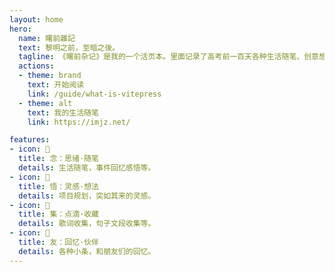 ```yaml
---
layout: home
hero:
  name: 曙前雜記
  text: 黎明之前，至暗之後。
  tagline: 《曙前杂记》是我的一个活页本。里面记录了高考前一百天各种生活随笔、创意想法、事件回忆、收集的歌词句子、朋友给的小条等。这个网站是其电子化版本，以适合电子化的方式呈现出来。
  actions:
  - theme: brand
    text: 开始阅读
    link: /guide/what-is-vitepress
  - theme: alt
    text: 我的生活随笔
    link: https://imjz.net/

features:
- icon: 📄
  title: 念：思绪·随笔
  details: 生活随笔，事件回忆感悟等。
- icon: 🤔
  title: 悟：灵感·想法
  details: 项目规划，突如其来的灵感。
- icon: 📎
  title: 集：点滴·收藏
  details: 歌词收集，句子文段收集等。
- icon: 📝
  title: 友：回忆·伙伴
  details: 各种小条，和朋友们的回忆。
---
```

